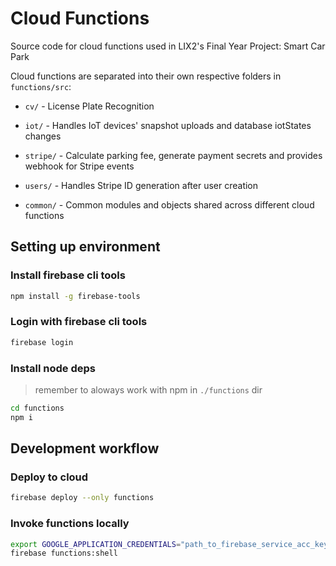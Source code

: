 # Cloud Functions

Source code for cloud functions used in LIX2's Final Year Project: Smart Car Park

Cloud functions are separated into their own respective folders in `functions/src`:

- `cv/` - License Plate Recognition
- `iot/` - Handles IoT devices' snapshot uploads and database iotStates changes
- `stripe/` - Calculate parking fee, generate payment secrets and provides webhook for Stripe events
- `users/` - Handles Stripe ID generation after user creation

- `common/` - Common modules and objects shared across different cloud functions

## Setting up environment

### Install firebase cli tools

```sh
npm install -g firebase-tools
```

### Login with firebase cli tools

```sh
firebase login
```

### Install node deps

> remember to aloways work with npm in `./functions` dir

```sh
cd functions
npm i
```

## Development workflow

### Deploy to cloud

```sh
firebase deploy --only functions
```

### Invoke functions locally

```sh
export GOOGLE_APPLICATION_CREDENTIALS="path_to_firebase_service_acc_key.json"
firebase functions:shell
```
